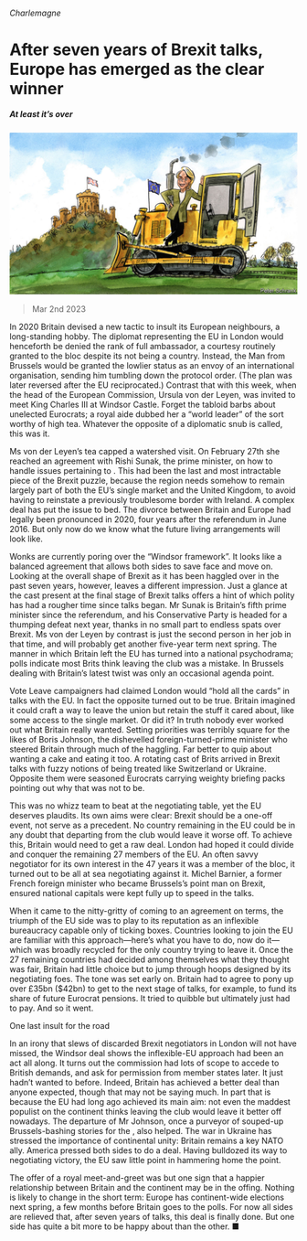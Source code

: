 ###### Charlemagne

# After seven years of Brexit talks, Europe has emerged as the clear winner 

##### At least it’s over 

![image](images/20230304_EUD000.jpg) 

> Mar 2nd 2023 

In 2020 Britain devised a new tactic to insult its European neighbours, a long-standing hobby. The diplomat representing the EU in London would henceforth be denied the rank of full ambassador, a courtesy routinely granted to the bloc despite its not being a country. Instead, the Man from Brussels would be granted the lowlier status as an envoy of an international organisation, sending him tumbling down the protocol order. (The plan was later reversed after the EU reciprocated.) Contrast that with this week, when the head of the European Commission, Ursula von der Leyen, was invited to meet King Charles III at Windsor Castle. Forget the tabloid barbs about unelected Eurocrats; a royal aide dubbed her a “world leader” of the sort worthy of high tea. Whatever the opposite of a diplomatic snub is called, this was it.

Ms von der Leyen’s tea capped a watershed visit. On February 27th she reached an agreement with Rishi Sunak, the prime minister, on how to handle issues pertaining to . This had been the last and most intractable piece of the Brexit puzzle, because the region needs somehow to remain largely part of both the EU’s single market and the United Kingdom, to avoid having to reinstate a previously troublesome border with Ireland. A complex deal has put the issue to bed. The divorce between Britain and Europe had legally been pronounced in 2020, four years after the referendum in June 2016. But only now do we know what the future living arrangements will look like. 

Wonks are currently poring over the “Windsor framework”. It looks like a balanced agreement that allows both sides to save face and move on. Looking at the overall shape of Brexit as it has been haggled over in the past seven years, however, leaves a different impression. Just a glance at the cast present at the final stage of Brexit talks offers a hint of which polity has had a rougher time since talks began. Mr Sunak is Britain’s fifth prime minister since the referendum, and his Conservative Party is headed for a thumping defeat next year, thanks in no small part to endless spats over Brexit. Ms von der Leyen by contrast is just the second person in her job in that time, and will probably get another five-year term next spring. The manner in which Britain left the EU has turned into a national psychodrama; polls indicate most Brits think leaving the club was a mistake. In Brussels dealing with Britain’s latest twist was only an occasional agenda point. 

Vote Leave campaigners had claimed London would “hold all the cards” in talks with the EU. In fact the opposite turned out to be true. Britain imagined it could craft a way to leave the union but retain the stuff it cared about, like some access to the single market. Or did it? In truth nobody ever worked out what Britain really wanted. Setting priorities was terribly square for the likes of Boris Johnson, the dishevelled foreign-turned-prime minister who steered Britain through much of the haggling. Far better to quip about wanting a cake and eating it too. A rotating cast of Brits arrived in Brexit talks with fuzzy notions of being treated like Switzerland or Ukraine. Opposite them were seasoned Eurocrats carrying weighty briefing packs pointing out why that was not to be. 

This was no whizz team to beat at the negotiating table, yet the EU deserves plaudits. Its own aims were clear: Brexit should be a one-off event, not serve as a precedent. No country remaining in the EU could be in any doubt that departing from the club would leave it worse off. To achieve this, Britain would need to get a raw deal. London had hoped it could divide and conquer the remaining 27 members of the EU. An often savvy negotiator for its own interest in the 47 years it was a member of the bloc, it turned out to be all at sea negotiating against it. Michel Barnier, a former French foreign minister who became Brussels’s point man on Brexit, ensured national capitals were kept fully up to speed in the talks.

When it came to the nitty-gritty of coming to an agreement on terms, the triumph of the EU side was to play to its reputation as an inflexible bureaucracy capable only of ticking boxes. Countries looking to join the EU are familiar with this approach—here’s what you have to do, now do it—which was broadly recycled for the only country trying to leave it. Once the 27 remaining countries had decided among themselves what they thought was fair, Britain had little choice but to jump through hoops designed by its negotiating foes. The tone was set early on. Britain had to agree to pony up over £35bn ($42bn) to get to the next stage of talks, for example, to fund its share of future Eurocrat pensions. It tried to quibble but ultimately just had to pay. And so it went.

One last insult for the road

In an irony that slews of discarded Brexit negotiators in London will not have missed, the Windsor deal shows the inflexible-EU approach had been an act all along. It turns out the commission had lots of scope to accede to British demands, and ask for permission from member states later. It just hadn’t wanted to before. Indeed, Britain has achieved a better deal than anyone expected, though that may not be saying much. In part that is because the EU had long ago achieved its main aim: not even the maddest populist on the continent thinks leaving the club would leave it better off nowadays. The departure of Mr Johnson, once a purveyor of souped-up Brussels-bashing stories for the , also helped. The war in Ukraine has stressed the importance of continental unity: Britain remains a key NATO ally. America pressed both sides to do a deal. Having bulldozed its way to negotiating victory, the EU saw little point in hammering home the point.

The offer of a royal meet-and-greet was but one sign that a happier relationship between Britain and the continent may be in the offing. Nothing is likely to change in the short term: Europe has continent-wide elections next spring, a few months before Britain goes to the polls. For now all sides are relieved that, after seven years of talks, this deal is finally done. But one side has quite a bit more to be happy about than the other. ■





